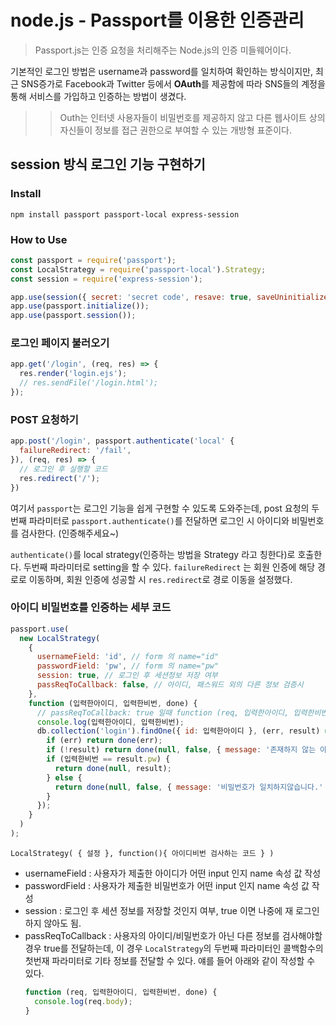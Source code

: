 # node.js - Passport를 이용한 인증관리

> Passport.js는 인증 요청을 처리해주는 Node.js의 인증 미들웨어이다.

기본적인 로그인 방법은 username과 password를 일치하여 확인하는 방식이지만, 최근
SNS증가로 Facebook과 Twitter 등에서 **OAuth**를 제공함에 따라 SNS들의 계정을 통해 서비스를 가입하고 인증하는 방법이 생겼다.

> > Outh는 인터넷 사용자들이 비밀번호를 제공하지 않고 다른 웹사이트 상의 자신들이 정보를 접근 권한으로 부여할 수 있는 개방형 표준이다.

## session 방식 로그인 기능 구현하기

### Install

```
npm install passport passport-local express-session
```

### How to Use

```js
const passport = require('passport');
const LocalStrategy = require('passport-local').Strategy;
const session = require('express-session');

app.use(session({ secret: 'secret code', resave: true, saveUninitialized: false }));
app.use(passport.initialize());
app.use(passport.session());
```

### 로그인 페이지 불러오기

```js
app.get('/login', (req, res) => {
  res.render('login.ejs');
  // res.sendFile('/login.html');
});
```

### POST 요청하기

```js
app.post('/login', passport.authenticate('local' {
  failureRedirect: '/fail',
}), (req, res) => {
  // 로그인 후 실행할 코드
  res.redirect('/');
})
```

여기서 `passport`는 로그인 기능을 쉽게 구현할 수 있도록 도와주는데,
post 요청의 두번째 파라미터로 `passport.authenticate()`를 전달하면 로그인 시 아이디와 비밀번호를 검사한다. (인증해주세요~)

`authenticate()`를 local strategy(인증하는 방법을 Strategy 라고 칭한다)로 호출한다. 두번째 파라미터로 setting을 할 수 있다. `failureRedirect` 는 회원 인증에 해당 경로로 이동하며,
회원 인증에 성공할 시 `res.redirect`로 경로 이동을 설정했다.

### 아이디 비밀번호를 인증하는 세부 코드

```js
passport.use(
  new LocalStrategy(
    {
      usernameField: 'id', // form 의 name="id"
      passwordField: 'pw', // form 의 name="pw"
      session: true, // 로그인 후 세션정보 저장 여부
      passReqToCallback: false, // 아이디, 패스워드 외의 다른 정보 검증시
    },
    function (입력한아이디, 입력한비번, done) {
      // passReqToCallback: true 일때 function (req, 입력한아이디, 입력한비번, done)
      console.log(입력한아이디, 입력한비번);
      db.collection('login').findOne({ id: 입력한아이디 }, (err, result) => {
        if (err) return done(err);
        if (!result) return done(null, false, { message: '존재하지 않는 아이디입니다.' });
        if (입력한비번 == result.pw) {
          return done(null, result);
        } else {
          return done(null, false, { message: '비밀번호가 일치하지않습니다.' });
        }
      });
    }
  )
);
```

`LocalStrategy( { 설정 }, function(){ 아이디비번 검사하는 코드 } )`

- usernameField : 사용자가 제출한 아이디가 어떤 input 인지 name 속성 값 작성
- passwordField : 사용자가 제출한 비밀번호가 어떤 input 인지 name 속성 값 작성
- session : 로그인 후 세션 정보를 저장할 것인지 여부, true 이면 나중에 재 로그인하지 않아도 됨.
- passReqToCallback : 사용자의 아이디/비밀번호가 아닌 다른 정보를 검사해야할 경우 true를 전달하는데, 이 경우 `LocalStrategy`의 두번째 파라미터인 콜백함수의 첫번재 파라미터로 기타 정보를 전달할 수 있다. 얘를 들어 아래와 같이 작성할 수 있다.
  ```js
  function (req, 입력한아이디, 입력한비번, done) {
    console.log(req.body);
  }
  ```
